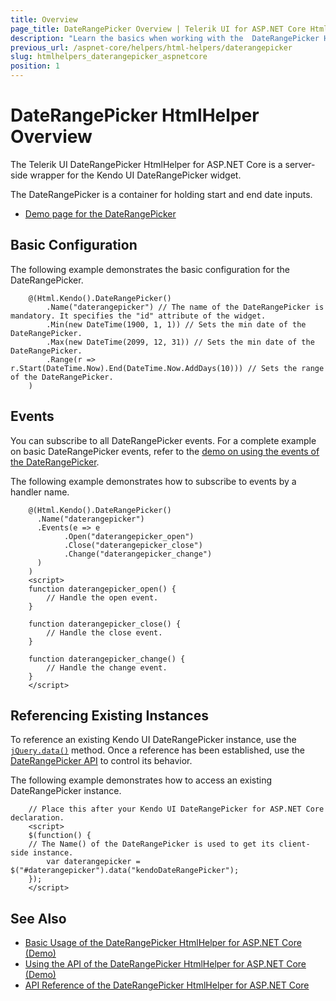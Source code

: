 ```yaml
---
title: Overview
page_title: DateRangePicker Overview | Telerik UI for ASP.NET Core HtmlHelpers
description: "Learn the basics when working with the  DateRangePicker HtmlHelper for ASP.NET Core (MVC 6 or ASP.NET Core MVC)."
previous_url: /aspnet-core/helpers/html-helpers/daterangepicker
slug: htmlhelpers_daterangepicker_aspnetcore
position: 1
---
```


# DateRangePicker HtmlHelper Overview

The Telerik UI DateRangePicker HtmlHelper for ASP.NET Core is a server-side wrapper for the Kendo UI DateRangePicker widget.

The DateRangePicker is a container for holding start and end date inputs.

* [Demo page for the DateRangePicker](https://demos.telerik.com/aspnet-core/daterangepicker/index)

## Basic Configuration

The following example demonstrates the basic configuration for the DateRangePicker.

```
    @(Html.Kendo().DateRangePicker()
        .Name("daterangepicker") // The name of the DateRangePicker is mandatory. It specifies the "id" attribute of the widget.
        .Min(new DateTime(1900, 1, 1)) // Sets the min date of the DateRangePicker.
        .Max(new DateTime(2099, 12, 31)) // Sets the min date of the DateRangePicker.
        .Range(r => r.Start(DateTime.Now).End(DateTime.Now.AddDays(10))) // Sets the range of the DateRangePicker.
    )
```

## Events

You can subscribe to all DateRangePicker events. For a complete example on basic DateRangePicker events, refer to the [demo on using the events of the DateRangePicker](https://demos.telerik.com/aspnet-core/daterangepicker/events).

The following example demonstrates how to subscribe to events by a handler name.

```
    @(Html.Kendo().DateRangePicker()
      .Name("daterangepicker")
      .Events(e => e
            .Open("daterangepicker_open")
            .Close("daterangepicker_close")
            .Change("daterangepicker_change")
      )
    )
    <script>
    function daterangepicker_open() {
        // Handle the open event.
    }

    function daterangepicker_close() {
        // Handle the close event.
    }

    function daterangepicker_change() {
        // Handle the change event.
    }
    </script>
```

## Referencing Existing Instances

To reference an existing Kendo UI DateRangePicker instance, use the [`jQuery.data()`](http://api.jquery.com/jQuery.data/) method. Once a reference has been established, use the [DateRangePicker API](/api/daterangepicker) to control its behavior.

The following example demonstrates how to access an existing DateRangePicker instance.

        // Place this after your Kendo UI DateRangePicker for ASP.NET Core declaration.
        <script>
        $(function() {
        // The Name() of the DateRangePicker is used to get its client-side instance.
            var daterangepicker = $("#daterangepicker").data("kendoDateRangePicker");
        });
        </script>

## See Also

* [Basic Usage of the DateRangePicker HtmlHelper for ASP.NET Core (Demo)](https://demos.telerik.com/aspnet-core/daterangepicker/index)
* [Using the API of the DateRangePicker HtmlHelper for ASP.NET Core (Demo)](https://demos.telerik.com/aspnet-core/daterangepicker/api)
* [API Reference of the DateRangePicker HtmlHelper for ASP.NET Core](/api/daterangepicker)
